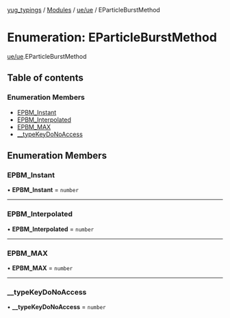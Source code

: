 [yug_typings](../README.md) / [Modules](../modules.md) / [ue/ue](../modules/ue_ue.md) / EParticleBurstMethod

# Enumeration: EParticleBurstMethod

[ue/ue](../modules/ue_ue.md).EParticleBurstMethod

## Table of contents

### Enumeration Members

- [EPBM\_Instant](ue_ue.EParticleBurstMethod.md#epbm_instant)
- [EPBM\_Interpolated](ue_ue.EParticleBurstMethod.md#epbm_interpolated)
- [EPBM\_MAX](ue_ue.EParticleBurstMethod.md#epbm_max)
- [\_\_typeKeyDoNoAccess](ue_ue.EParticleBurstMethod.md#__typekeydonoaccess)

## Enumeration Members

### EPBM\_Instant

• **EPBM\_Instant** = `number`

___

### EPBM\_Interpolated

• **EPBM\_Interpolated** = `number`

___

### EPBM\_MAX

• **EPBM\_MAX** = `number`

___

### \_\_typeKeyDoNoAccess

• **\_\_typeKeyDoNoAccess** = `number`
